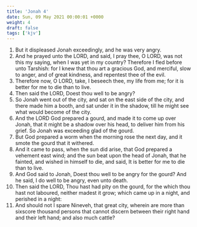```yaml
---
title: 'Jonah 4'
date: Sun, 09 May 2021 00:00:01 +0000
weight: 4
draft: false
tags: ['kjv'] 
---
```


1. But it displeased Jonah exceedingly, and he was very angry.
2. And he prayed unto the LORD, and said, I pray thee, O LORD, was not this my saying, when I was yet in my country? Therefore I fled before unto Tarshish: for I knew that thou art a gracious God, and merciful, slow to anger, and of great kindness, and repentest thee of the evil.
3. Therefore now, O LORD, take, I beseech thee, my life from me; for it is better for me to die than to live.
4. Then said the LORD, Doest thou well to be angry?
5. So Jonah went out of the city, and sat on the east side of the city, and there made him a booth, and sat under it in the shadow, till he might see what would become of the city.
6. And the LORD God prepared a gourd, and made it to come up over Jonah, that it might be a shadow over his head, to deliver him from his grief. So Jonah was exceeding glad of the gourd.
7. But God prepared a worm when the morning rose the next day, and it smote the gourd that it withered.
8. And it came to pass, when the sun did arise, that God prepared a vehement east wind; and the sun beat upon the head of Jonah, that he fainted, and wished in himself to die, and said, It is better for me to die than to live.
9. And God said to Jonah, Doest thou well to be angry for the gourd? And he said, I do well to be angry, even unto death.
10. Then said the LORD, Thou hast had pity on the gourd, for the which thou hast not laboured, neither madest it grow; which came up in a night, and perished in a night:
11. And should not I spare Nineveh, that great city, wherein are more than sixscore thousand persons that cannot discern between their right hand and their left hand; and also much cattle?
